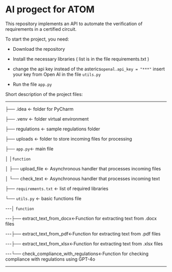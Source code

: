 
# AI progect for ATOM

  

This repository implements an API to automate the verification of requirements in a certified circuit.

  

To start the project, you need:

* Download the repository
* Install the necessary libraries ( list is in the file requirements.txt )

* change the api key instead of the asterics`openal.api_key = "***"` insert your key from Open AI in the file `utils.py`

* Run the file `app.py`

  

Short description of the project files:

------------
├── .idea <- folder for PyCharm

├── .venv <- folder virtual environment

├── regulations <- sample regulations folder

├── uploads <- folder to store incoming files for processing

├── `app.py`<- main file

│ │`function`

│ ├── upload_file <- Asynchronous handler that processes incoming files

│ └── check_text <- Asynchronous handler that processes incoming text

├── `requirements.txt` <- list of required libraries

└── `utils.py` <- basic functions file

---│ `function`

---├── extract_text_from_docx<-Function for extracting text from .docx files

---├── extract_text_from_pdf<-Function for extracting text from .pdf files

---├── extract_text_from_xlsx<-Function for extracting text from .xlsx files

---└── check_compliance_with_regulations<-Function for checking compliance with regulations using GPT-4o



--------
